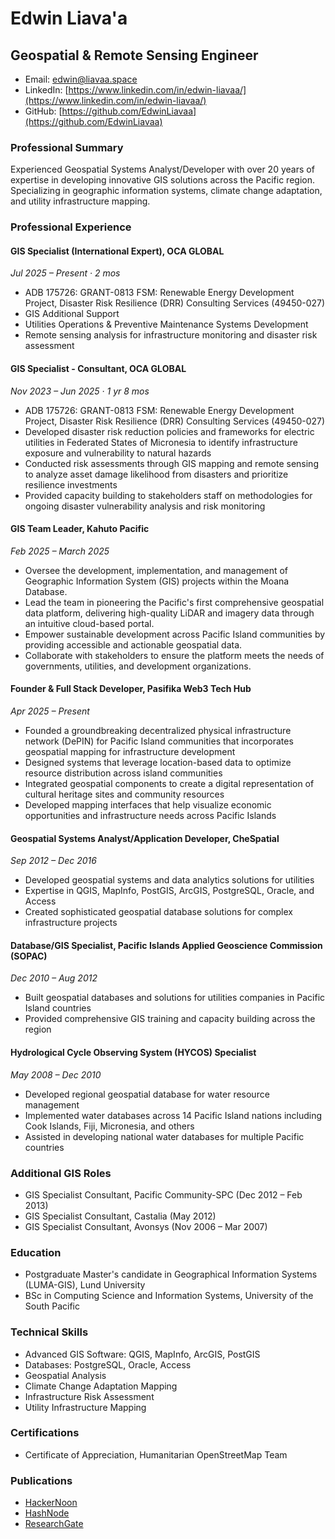 # Edwin Liava'a
## Geospatial & Remote Sensing Engineer

- Email: edwin@liavaa.space 
- LinkedIn: [https://www.linkedin.com/in/edwin-liavaa/](https://www.linkedin.com/in/edwin-liavaa/)
- GitHub: [https://github.com/EdwinLiavaa](https://github.com/EdwinLiavaa)

### Professional Summary
Experienced Geospatial Systems Analyst/Developer with over 20 years of expertise in developing innovative GIS solutions across the Pacific region. Specializing in geographic information systems, climate change adaptation, and utility infrastructure mapping.

### Professional Experience

#### GIS Specialist (International Expert), OCA GLOBAL
*Jul 2025 – Present · 2 mos*
- ADB 175726: GRANT-0813 FSM: Renewable Energy Development Project, Disaster Risk Resilience (DRR) Consulting Services (49450-027)
- GIS Additional Support
- Utilities Operations & Preventive Maintenance Systems Development
- Remote sensing analysis for infrastructure monitoring and disaster risk assessment

#### GIS Specialist - Consultant, OCA GLOBAL
*Nov 2023 – Jun 2025 · 1 yr 8 mos*
- ADB 175726: GRANT-0813 FSM: Renewable Energy Development Project, Disaster Risk Resilience (DRR) Consulting Services (49450-027)
- Developed disaster risk reduction policies and frameworks for electric utilities in Federated States of Micronesia to identify infrastructure exposure and vulnerability to natural hazards
- Conducted risk assessments through GIS mapping and remote sensing to analyze asset damage likelihood from disasters and prioritize resilience investments
- Provided capacity building to stakeholders staff on methodologies for ongoing disaster vulnerability analysis and risk monitoring

#### GIS Team Leader, Kahuto Pacific
*Feb 2025 – March 2025*
- Oversee the development, implementation, and management of Geographic Information System (GIS) projects within the Moana Database.
- Lead the team in pioneering the Pacific's first comprehensive geospatial data platform, delivering high-quality LiDAR and imagery data through an intuitive cloud-based portal.
- Empower sustainable development across Pacific Island communities by providing accessible and actionable geospatial data.
- Collaborate with stakeholders to ensure the platform meets the needs of governments, utilities, and development organizations.

#### Founder & Full Stack Developer, Pasifika Web3 Tech Hub
*Apr 2025 – Present*
- Founded a groundbreaking decentralized physical infrastructure network (DePIN) for Pacific Island communities that incorporates geospatial mapping for infrastructure development
- Designed systems that leverage location-based data to optimize resource distribution across island communities
- Integrated geospatial components to create a digital representation of cultural heritage sites and community resources
- Developed mapping interfaces that help visualize economic opportunities and infrastructure needs across Pacific Islands

#### Geospatial Systems Analyst/Application Developer, CheSpatial
*Sep 2012 – Dec 2016*
- Developed geospatial systems and data analytics solutions for utilities
- Expertise in QGIS, MapInfo, PostGIS, ArcGIS, PostgreSQL, Oracle, and Access
- Created sophisticated geospatial database solutions for complex infrastructure projects

#### Database/GIS Specialist, Pacific Islands Applied Geoscience Commission (SOPAC)
*Dec 2010 – Aug 2012*
- Built geospatial databases and solutions for utilities companies in Pacific Island countries
- Provided comprehensive GIS training and capacity building across the region

#### Hydrological Cycle Observing System (HYCOS) Specialist
*May 2008 – Dec 2010*
- Developed regional geospatial database for water resource management
- Implemented water databases across 14 Pacific Island nations including Cook Islands, Fiji, Micronesia, and others
- Assisted in developing national water databases for multiple Pacific countries

### Additional GIS Roles
- GIS Specialist Consultant, Pacific Community-SPC (Dec 2012 – Feb 2013)
- GIS Specialist Consultant, Castalia (May 2012)
- GIS Specialist Consultant, Avonsys (Nov 2006 – Mar 2007)

### Education
- Postgraduate Master's candidate in Geographical Information Systems (LUMA-GIS), Lund University
- BSc in Computing Science and Information Systems, University of the South Pacific

### Technical Skills
- Advanced GIS Software: QGIS, MapInfo, ArcGIS, PostGIS
- Databases: PostgreSQL, Oracle, Access
- Geospatial Analysis
- Climate Change Adaptation Mapping
- Infrastructure Risk Assessment
- Utility Infrastructure Mapping

### Certifications
- Certificate of Appreciation, Humanitarian OpenStreetMap Team

### Publications
- [HackerNoon](https://hackernoon.com/u/edwinliavaa)
- [HashNode](https://hashnode.com/@EdwinLiavaa)
- [ResearchGate](https://www.researchgate.net/profile/Edwin-Liavaa)
